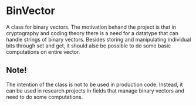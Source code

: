 # BinVector

A class for binary vectors. The motivation behand the project is that in cryptography and coding theory there is a need for a datatype that can handle strings of binary vectors. Besides storing and manipulating individual bits through set and get, it should alse be possible to do some basic computations on entire vector. 

## Note!
The intention of the class is not to be used in production code. Instead, it can be used in research projects in fields that manage binary vectors and need to do some computations.


